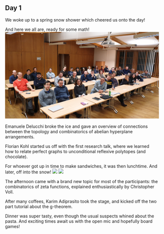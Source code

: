 ---
---
## Day 1 
We woke up to a spring snow shower which cheered us onto the day!

And here we all are, ready for some math!
<img src="./Foto1.jpg" width="600">


Emanuele Delucchi broke the ice and gave an overview of connections between the topology and combinatorics of abelian hyperplane arrangements.

Florian Kohl started us off with the first research talk, where we learned how to relate perfect graphs to unconditional reflexive polytopes (and chocolate).

For whoever got up in time to make sandwiches, it was then lunchtime. And later, off into the snow!
<img src="./Pic1.jpg" width="300"> <img src="./Pic2.jpg" width="300">



The afternoon came with a brand new topic for most of the participants: the combinatorics of zeta functions, explained enthusiastically by Christopher Voll. 

After many coffees, Karim Adiprasito took the stage, and kicked off the two part tutorial about the g-theorem.

Dinner was super tasty, even though the usual suspects whined about the pasta. And exciting times await us with the open mic and hopefully board games!


